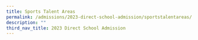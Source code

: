 ```yaml
---
title: Sports Talent Areas
permalink: /admissions/2023-direct-school-admission/sportstalentareas/
description: ""
third_nav_title: 2023 Direct School Admission
---
```

